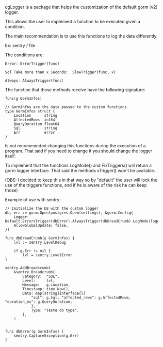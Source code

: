 cgLogger is a package that helps the customization of the default gorm (v2) logger.

This allows the user to implement a function to be executed given a condition.

The main recommendation is to use this functions to log the data differently.

Ex: sentry / file

The conditions are: 

    Error: ErrorTrigger(func)
    
    Sql Take more than x Seconds:  SlowTrigger(func, x)
    
    Always: AlwaysTrigger(func)


The function that those methods receive have the following signature:

    func(g GormInfos)
    
    // GormInfos are the data passed to the custom functions
    type GormInfos struct {
        Location      string
        AffectedRows  int64
        QueryDuration float64
        Sql           string
        Err           error
    }   



Is not recommended changing this functions during the execution of a program.
That said if you need to change it you should change the logger itself.

To implement that the functions LogMode() and FixTriggers() will return a gorm logger interface.
That said the methods xTrigger() won't be available.

(OBS: I decided to keep this in that way so by "default" the user will lock the use of the triggers functions,
and if he is aware of the risk he can keep those)



Example of use with sentry:

    // Initialize the DB with the custom logger
    db, err := gorm.Open(postgres.Open(settings), &gorm.Config{
		Logger:            Default.ErrorsTrigger(dbError).AlwaysTrigger(dbBreadCrumb).LogMode(loggerLogMode),
		AllowGlobalUpdate: false,
	})

    func dbBreadCrumb(g GormInfos) {
	    lvl := sentry.LevelDebug
    
	    if g.Err != nil {
	    	lvl = sentry.LevelError
	}

	sentry.AddBreadcrumb(
		&sentry.Breadcrumb{
			Category:  "SQL",
			Level:     lvl,
			Message:   g.Location,
			Timestamp: time.Now(),
			Data: map[string]interface{}{
				"sql": g.Sql, "affected_rows": g.AffectedRows, "duration_ms": g.QueryDuration,
			    },
			    Type: "Teste do type",
            },
        )


    func dbError(g GormInfos) {
        sentry.CaptureException(g.Err)
    }


